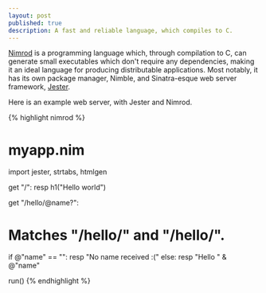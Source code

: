 ```yaml
---
layout: post
published: true
description: A fast and reliable language, which compiles to C.  
---
```


[Nimrod](http://nimrod-lang.org/) is a programming language which, through compilation to C, can generate small executables which don't require any dependencies, making it an ideal language for producing distributable applications. Most notably, it has its own package manager, Nimble, and Sinatra-esque web server framework, [Jester](https://github.com/dom96/jester/).


Here is an example web server, with Jester and Nimrod.


{% highlight nimrod %}
# myapp.nim
import jester, strtabs, htmlgen

get "/":
  resp h1("Hello world")

get "/hello/@name?":
  # Matches "/hello/" and "/hello/<anything>".
  if @"name" == "":
    resp "No name received :("
  else:
    resp "Hello " & @"name"

run()
{% endhighlight %}

